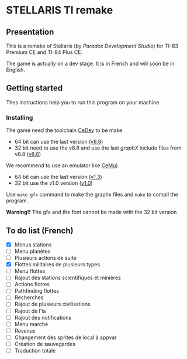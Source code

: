 # STELLARIS TI remake

## Presentation

This is a remake of Stellaris (by _Paradox Development Studio_) for TI-83 Premium CE and TI-84 Plus CE.

The game is actually on a dev stage. It is in French and will soon be in English.

## Getting started

Thes instructions help you to run this program on your machine

### Installing

The game need the toolchain [CeDev](https://github.com/CE-Programming/toolchain) to be make
- 64 bit can use the last version ([v8.8](https://github.com/CE-Programming/toolchain/releases/tag/v8.8))
- 32 bit need to use the v8.6 and use the last _graphX_ include files from v8.8 ([v8.6](https://github.com/CE-Programming/toolchain/releases/tag/v8.8))

We recommend to use an emulator like [CeMu](https://github.com/CE-Programming/CEmu))
- 64 bit can use the last version ([v1.3](https://github.com/CE-Programming/CEmu/releases/tag/v1.3))
- 32 bit use the v1.0 version ([v1.0](https://github.com/CE-Programming/CEmu/releases/tag/v1.0))

Use `make gfx` command to make the graphx files and `make` to compil the program.

**Warning!!** The gfx and the font cannot be made with the 32 bit version

## To do list (French)
 - [x] Menus stations
 - [ ] Menu planètes
 - [ ] Plusieurs actions de suite
 - [x] Flottes militaires de plusieurs types
 - [ ] Menu flottes
 - [ ] Rajout des stations scientifiques et minières
 - [ ] Actions flottes
 - [ ] Pathfinding flottes
 - [ ] Recherches
 - [ ] Rajout de plusieurs civilisations
 - [ ] Rajout de l'ia
 - [ ] Rajout des notifications
 - [ ] Menu marché
 - [ ] Revenus
 - [ ] Changement des sprites de local à appvar
 - [ ] Création de sauvegardes
 - [ ] Traduction totale